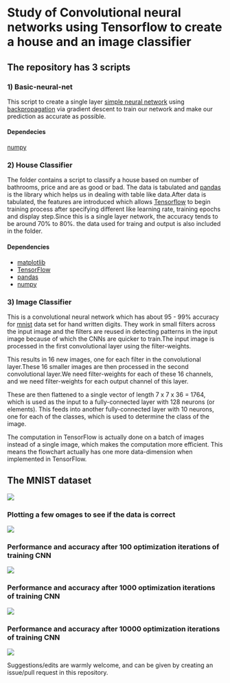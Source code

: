 # Study of Convolutional neural networks using Tensorflow to create a house and an image classifier 

## The repository has 3 scripts 


### 1) Basic-neural-net 
This script to create a single layer [simple neural network](http://computing.dcu.ie/~humphrys/Notes/Neural/single.neural.html) using [backpropagation](http://neuralnetworksanddeeplearning.com/chap2.html) via gradient descent to train our network and make our prediction as accurate as possible.
#### Dependecies 
[numpy](http://www.numpy.org/)
### 2) House Classifier 
The folder contains a script to classify a house based on number of bathrooms, price and are as good or bad. The data is tabulated and [pandas](http://pandas.pydata.org/) is the library which helps us in dealing with table like data.After data is tabulated, the features are introduced which allows [Tensorflow](https://www.tensorflow.org/) to begin training process after specifying different like learning rate, training epochs and display step.Since this is a single layer network, the accuracy tends to be around 70% to 80%. the data used for traing and output is also included in the folder. 

#### Dependencies 
- [matplotlib](https://matplotlib.org/)
- [TensorFlow](https://www.tensorflow.org/)
- [pandas](http://pandas.pydata.org/)
- [numpy](http://www.numpy.org/)

### 3) Image Classifier

This is a convolutional neural network which has about 95 - 99% accuracy for [mnist](https://www.tensorflow.org/get_started/mnist/beginners) data set for hand written digits. They work in small filters across the input image and the filters are reused in detecting patterns in the input image because of which the CNNs are quicker to train.The input image is processed in the first convolutional layer using the filter-weights. 

This results in 16 new images, one for each filter in the convolutional layer.These 16 smaller images are then processed in the second convolutional layer.We need filter-weights for each of these 16 channels, and we need filter-weights for each output channel of this layer. 

These are then flattened to a single vector of length 7 x 7 x 36 = 1764, which is used as the input to a fully-connected layer with 128 neurons (or elements). This feeds into another fully-connected layer with 10 neurons, one for each of the classes, which is used to determine the class of the image.

The computation in TensorFlow is actually done on a batch of images instead of a single image, which makes the computation more efficient. This means the flowchart actually has one more data-dimension when implemented in TensorFlow.

## The MNIST dataset

![](http://i.imgur.com/TaJkAHl.png)

### Plotting a few omages to see if the data is correct

![](http://i.imgur.com/FqiAFsN.png?1)

### Performance and accuracy after 100 optimization iterations of training CNN

![](http://i.imgur.com/4HSBgln.png?1)

### Performance and accuracy after 1000 optimization iterations of training CNN

![](http://i.imgur.com/PCATzau.png?1)

### Performance and accuracy after 10000 optimization iterations of training CNN

![](http://i.imgur.com/W16XnRx.png?1)

Suggestions/edits are warmly welcome, and can be given by creating an issue/pull request in this repository.

